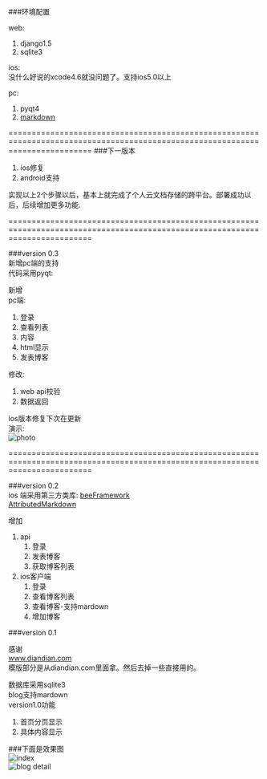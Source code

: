###环境配置

web:
  1. django1.5
  2. sqlite3

ios:  
    没什么好说的xcode4.6就没问题了。支持ios5.0以上
    
pc: 
  1. pyqt4
  2. [markdown]('https://github.com/waylan/Python-Markdown')
  
  

==============================================================================================================================
###下一版本  
  1. ios修复
  2. android支持
  
实现以上2个步骤以后，基本上就完成了个人云文档存储的跨平台。部署成功以后，后续增加更多功能.



==============================================================================================================================



###version 0.3   
新增pc端的支持  
代码采用pyqt:   

新增  
pc端:  
  1. 登录   
  2. 查看列表  
  3. 内容   
  4. html显示   
  5. 发表博客    

修改:
  1. web api校验
  2. 数据返回

ios版本修复下次在更新  
演示:  
![photo](http://img3.douban.com/view/photo/photo/public/p1996889954.jpg "demophoto")


==============================================================================================================================


###version 0.2  
ios 端采用第三方类库: 
    [beeFramework]('https://github.com/gavinkwoe/BeeFramework')  
    [AttributedMarkdown]('https://github.com/dreamwieber/AttributedMarkdown')  
    
增加  

1. api       
    1. 登录   
    2. 发表博客   
    3. 获取博客列表   
2. ios客户端     
   1. 登录   
   2. 查看博客列表   
   3. 查看博客-支持mardown   
   4. 增加博客   

###version 0.1  


感谢  
www.diandian.com  
模版部分是从diandian.com里面拿。然后去掉一些直接用的。 

数据库采用sqlite3  
blog支持mardown  
version1.0功能  

  1. 首页分页显示  
  2. 具体内容显示  

###下面是效果图  
![index](http://img3.douban.com/view/photo/photo/public/p1991639277.jpg "index")  
![blog detail](http://img3.douban.com/view/photo/photo/public/p1991639404.jpg "blog detail")

